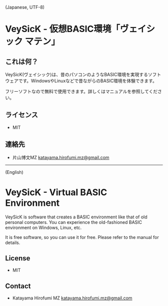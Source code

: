 ﻿(Japanese, UTF-8)

# VeySicK - 仮想BASIC環境「ヴェイシック マテン」

## これは何？

VeySicK(ヴェイシック)は、昔のパソコンのようなBASIC環境を実現するソフトウェアです。WindowsやLinuxなどで昔ながらのBASIC環境を体験できます。

フリーソフトなので無料で使用できます。詳しくはマニュアルを参照してください。

## ライセンス

- MIT

## 連絡先

- 片山博文MZ <katayama.hirofumi.mz@gmail.com>

---
(English)

# VeySicK - Virtual BASIC Environment

VeySicK is software that creates a BASIC environment like that of old personal computers. You can experience the old-fashioned BASIC environment on Windows, Linux, etc.

It is free software, so you can use it for free. Please refer to the manual for details.

## License

- MIT

## Contact

- Katayama Hirofumi MZ <katayama.hirofumi.mz@gmail.com>
